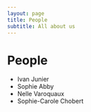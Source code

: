 ```yaml
---
layout: page
title: People
subtitle: All about us
---
```


# People

- Ivan Junier
- Sophie Abby
- Nelle Varoquaux
- Sophie-Carole Chobert
